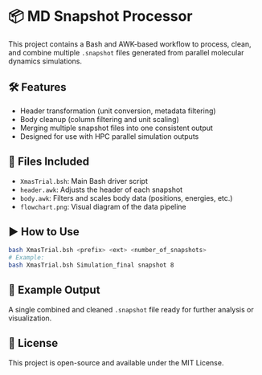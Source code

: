# 📦 MD Snapshot Processor

This project contains a Bash and AWK-based workflow to process, clean, and combine multiple `.snapshot` files generated from parallel molecular dynamics simulations.

## 🛠 Features
- Header transformation (unit conversion, metadata filtering)
- Body cleanup (column filtering and unit scaling)
- Merging multiple snapshot files into one consistent output
- Designed for use with HPC parallel simulation outputs

## 📂 Files Included
- `XmasTrial.bsh`: Main Bash driver script  
- `header.awk`: Adjusts the header of each snapshot  
- `body.awk`: Filters and scales body data (positions, energies, etc.)  
- `flowchart.png`: Visual diagram of the data pipeline

## ▶️ How to Use
```bash
bash XmasTrial.bsh <prefix> <ext> <number_of_snapshots>
# Example:
bash XmasTrial.bsh Simulation_final snapshot 8
```

## 🧪 Example Output
A single combined and cleaned `.snapshot` file ready for further analysis or visualization.

## 🧾 License
This project is open-source and available under the MIT License.
